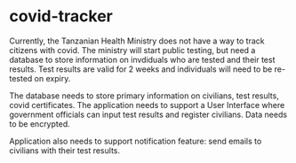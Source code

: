 # covid-tracker
Currently, the Tanzanian Health Ministry does not have a way to track citizens with covid. The ministry will start public testing, but need a database to store information on invdiduals who are tested and their test results. Test results are valid for 2 weeks and individuals will need to be re-tested on expiry.


The database needs to store primary information on civilians, test results, covid certificates. 
The application needs to support a User Interface where government officials can input test results and register civilians.
Data needs to be encrypted.

Application also needs to support notification feature: send emails to civilians with their test results.
